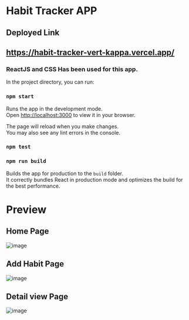 # Habit Tracker APP

## Deployed Link

## https://habit-tracker-vert-kappa.vercel.app/

### ReactJS and CSS Has been used for this app.

In the project directory, you can run:

### `npm start`

Runs the app in the development mode.\
Open [http://localhost:3000](http://localhost:3000) to view it in your browser.

The page will reload when you make changes.\
You may also see any lint errors in the console.

### `npm test`

### `npm run build`

Builds the app for production to the `build` folder.\
It correctly bundles React in production mode and optimizes the build for the best performance.

# Preview
## Home Page
![image](https://user-images.githubusercontent.com/68597674/219590375-00da72ec-be00-4cbf-be9e-e6e0ab50ac6a.png)
## Add Habit Page
![image](https://user-images.githubusercontent.com/68597674/219590192-a19201b7-32d4-46ed-bb82-ccc064cdba57.png)
## Detail view Page
![image](https://user-images.githubusercontent.com/68597674/219590542-c48f7e88-ef93-4c0e-8c01-70b2ca573a98.png)


